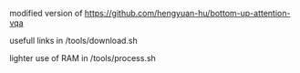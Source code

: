 modified version of https://github.com/hengyuan-hu/bottom-up-attention-vqa

usefull links in /tools/download.sh

lighter use of RAM in /tools/process.sh
